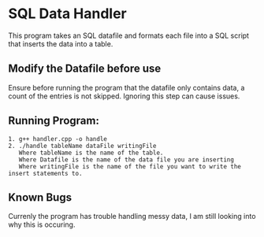 # SQL Data Handler
This program takes an SQL datafile and formats each file into a SQL script that inserts the data into a table.


## Modify the Datafile before use ##
Ensure before running the program that the datafile only contains data, a count of the entries is not skipped. Ignoring this step can cause issues.


## Running Program: ##
	1. g++ handler.cpp -o handle
	2. ./handle tableName dataFile writingFile
	   Where tableName is the name of the table.
	   Where Datafile is the name of the data file you are inserting
	   Where writingFile is the name of the file you want to write the insert statements to.

## Known Bugs ##
   Currenly the program has trouble handling messy data, I am still looking into why this is occuring. 